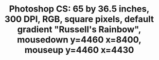 ---
ee_id: '4427'
site: '1'
type: '2'
long_id: "2016-057\tPhotoshop CS"
url: 2016-057photoshop-cs
title: 'Photoshop CS: 65 by 36.5 inches, 300 DPI, RGB, square pixels, default gradient
  "Russell''s Rainbow", mousedown y=4460 x=8400, mouseup y=4460 x=4430'
year: '2016'
medium: Chromogenic print
commission:
dims: 65 x 36.5 in
pitch:
ps:
live_url:
related:
youtube:
imgs: photoshop-cs-2016-057-full-database-JH.jpg
subheading:
display_year: '2016'
download:
add_credit:
add_credits:
related_code:
layout: things-i-made
---
